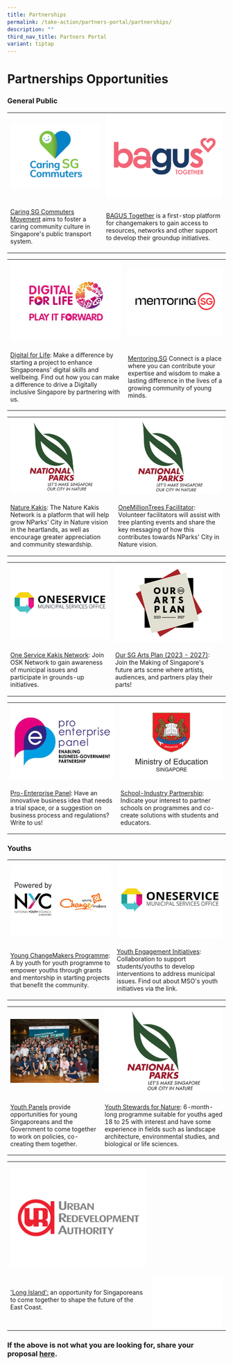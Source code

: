 ```yaml
---
title: Partnerships
permalink: /take-action/partners-portal/partnerships/
description: ""
third_nav_title: Partners Portal
variant: tiptap
---
```

<h1>Partnerships Opportunities</h1>
<h3>General Public</h3>
<table>
<tbody>
<tr>
<th rowspan="1" colspan="1">
<div class="isomer-image-wrapper">
<img style="width: 100%" height="auto" width="100%" alt="Caring SG Commuters" src="/images/Opportunities/caringsg-logo_422x304.jpg">
</div>
</th>
<th rowspan="1" colspan="1">
<div class="isomer-image-wrapper">
<img style="width: 100%" height="auto" width="100%" alt="Bagus Together logo" src="/images/Opportunities/Bagus_Together.png">
</div>
</th>
</tr>
<tr>
<td rowspan="1" colspan="1">
<p><a href="https://www.caringcommuters.gov.sg" rel="noopener noreferrer nofollow" target="_blank">Caring SG Commuters Movement</a> aims
to foster a caring community culture in Singapore's public transport system.</p>
<p></p>
<p></p>
<p></p>
<p></p>
<p></p>
</td>
<td rowspan="1" colspan="1">
<p><a href="https://www.bagustogether.sg/" rel="noopener noreferrer nofollow" target="_blank">BAGUS Together</a> is
a first-stop platform for changemakers to gain access to resources, networks
and other support to develop their groundup initiatives.</p>
</td>
</tr>
</tbody>
</table>
<table>
<tbody>
<tr>
<th rowspan="1" colspan="1">
<div class="isomer-image-wrapper">
<img style="width: 100%" height="auto" width="100%" alt="" src="/images/Opportunities/dfl-play-it-forward-logo-v2.jpg">
</div>
</th>
<th rowspan="1" colspan="1">
<div class="isomer-image-wrapper">
<img style="width: 100%" height="auto" width="100%" alt="" src="/images/Opportunities/mentoring-sg_422x304.jpg">
</div>
</th>
</tr>
<tr>
<td rowspan="1" colspan="1">
<p><a href="https://www.digitalforlife.gov.sg" rel="noopener noreferrer nofollow" target="_blank">Digital for Life</a>:
Make a difference by starting a project to enhance Singaporeans' digital
skills and wellbeing. Find out how you can make a difference to drive a
Digitally inclusive Singapore by partnering with us.</p>
</td>
<td rowspan="1" colspan="1">
<p><a href="https://www.mentoringsg.com" rel="noopener noreferrer nofollow" target="_blank">Mentoring.SG</a> Connect
is a place where you can contribute your expertise and wisdom to make a
lasting difference in the lives of a growing community of young minds.</p>
</td>
</tr>
</tbody>
</table>
<table>
<tbody>
<tr>
<th rowspan="1" colspan="1">
<div class="isomer-image-wrapper">
<img style="width: 100%" height="auto" width="100%" alt="" src="/images/Opportunities/nparks-logo_422x304.jpg">
</div>
</th>
<th rowspan="1" colspan="1">
<div class="isomer-image-wrapper">
<img style="width: 100%" height="auto" width="100%" alt="" src="/images/Opportunities/nparks-logo_422x304.jpg">
</div>
</th>
</tr>
<tr>
<td rowspan="1" colspan="1">
<p><a href="https://go.gov.sg/naturekakisenquiry" rel="noopener noreferrer nofollow" target="_blank">Nature Kakis</a>:
The Nature Kakis Network is a platform that will help grow NParks' City
in Nature vision in the heartlands, as well as encourage greater appreciation
and community stewardship.</p>
</td>
<td rowspan="1" colspan="1">
<p><a href="https://go.gov.sg/omtvolfacil" rel="noopener noreferrer nofollow" target="_blank">OneMillionTrees Facilitator</a>:
Volunteer facilitators will assist with tree planting events and share
the key messaging of how this contributes towards NParks' City in Nature
vision.</p>
</td>
</tr>
</tbody>
</table>
<table>
<tbody>
<tr>
<th rowspan="1" colspan="1">
<div class="isomer-image-wrapper">
<img style="width: 100%" height="auto" width="100%" alt="" src="/images/Opportunities/mso-logo_422x304.jpg">
</div>
</th>
<th rowspan="1" colspan="1">
<div class="isomer-image-wrapper">
<img style="width: 100%" height="auto" width="100%" alt="" src="/images/Opportunities/our-arts-plan-2023-2027_422x304.jpg">
</div>
</th>
</tr>
<tr>
<td rowspan="1" colspan="1">
<p><a href="https://go.gov.sg/oskgettoknowyou" rel="noopener noreferrer nofollow" target="_blank">One Service Kakis Network</a>:
Join OSK Network to gain awareness of municipal issues and participate
in grounds-up initiatives.</p>
</td>
<td rowspan="1" colspan="1">
<p><a href="https://www.nac.gov.sg/about-us/oursgartsplan/join-the-making" rel="noopener noreferrer nofollow" target="_blank">Our SG Arts Plan (2023 - 2027)</a>:
Join the Making of Singapore's future arts scene where artists, audiences,
and partners play their parts!</p>
</td>
</tr>
</tbody>
</table>
<table>
<tbody>
<tr>
<th rowspan="1" colspan="1">
<div class="isomer-image-wrapper">
<img style="width: 100%" height="auto" width="100%" alt="" src="/images/Opportunities/PEP_logo.jpg">
</div>
</th>
<th rowspan="1" colspan="1">
<div class="isomer-image-wrapper">
<img style="width: 100%" height="auto" width="100%" alt="" src="/images/Opportunities/moe-logo_422x304.jpg">
</div>
</th>
</tr>
<tr>
<td rowspan="1" colspan="1">
<p><a href="https://www.mti.gov.sg/PEP/About-the-PEP" rel="noopener noreferrer nofollow" target="_blank">Pro-Enterprise Panel</a>:
Have an innovative business idea that needs a trial space, or a suggestion
on business process and regulations? Write to us!</p>
</td>
<td rowspan="1" colspan="1">
<p><a href="https://go.gov.sg/partnerwithschools" rel="noopener noreferrer nofollow" target="_blank">School-Industry Partnership</a>:
Indicate your interest to partner schools on programmes and co-create solutions
with students and educators.</p>
</td>
</tr>
</tbody>
</table>
<h3>Youths</h3>
<table>
<tbody>
<tr>
<th rowspan="1" colspan="1">
<div class="isomer-image-wrapper">
<img style="width: 100%" height="auto" width="100%" alt="" src="/images/Opportunities/nyc-ycm-logo-(422x304).jpg">
</div>
</th>
<th rowspan="1" colspan="1">
<div class="isomer-image-wrapper">
<img style="width: 100%" height="auto" width="100%" alt="" src="/images/Opportunities/mso-logo_422x304.jpg">
</div>
</th>
</tr>
<tr>
<td rowspan="1" colspan="1">
<p><a href="https://www.nyc.gov.sg/programmes-grants/young-changemakers" rel="noopener noreferrer nofollow" target="_blank">Young ChangeMakers Programme</a>:
A by youth for youth programme to empower youths through grants and mentorship
in starting projects that benefit the community.</p>
</td>
<td rowspan="1" colspan="1">
<p><a href="https://go.gov.sg/youth-programmes" rel="noopener noreferrer nofollow" target="_blank">Youth Engagement Initiatives</a>:
Collaboration to support students/youths to develop interventions to address
municipal issues. Find out about MSO's youth initiatives via the link.</p>
</td>
</tr>
</tbody>
</table>
<table>
<tbody>
<tr>
<th rowspan="1" colspan="1">
<div class="isomer-image-wrapper">
<img style="width: 100%" height="auto" width="100%" alt="" src="/images/Opportunities/youth-panels_422x304.jpg">
</div>
</th>
<th rowspan="1" colspan="1">
<div class="isomer-image-wrapper">
<img style="width: 100%" height="auto" width="100%" alt="" src="/images/Opportunities/nparks-logo_422x304.jpg">
</div>
</th>
</tr>
<tr>
<td rowspan="1" colspan="1">
<p><a href="https://www.nyc.gov.sg/youthpanels" rel="noopener noreferrer nofollow" target="_blank">Youth Panels</a> provide
opportunities for young Singaporeans and the Government to come together
to work on policies, co-creating them together.</p>
</td>
<td rowspan="1" colspan="1">
<p><a href="https://go.gov.sg/ysn/" rel="noopener noreferrer nofollow" target="_blank">Youth Stewards for Nature</a>:
6-month-long programme suitable for youths aged 18 to 25 with interest
and have some experience in fields such as landscape architecture, environmental
studies, and biological or life sciences.</p>
</td>
</tr>
</tbody>
</table>
<table>
<tbody>
<tr>
<td rowspan="1" colspan="1">
<p></p>
<div class="isomer-image-wrapper">
<img style="width: 100%" height="auto" width="100%" alt="Urban Redevelopment Authority logo" src="/images/Opportunities/URA_logo_422x304.jpg">
</div>
</td>
<td rowspan="1" colspan="1">
<p></p>
</td>
</tr>
<tr>
<td rowspan="1" colspan="1">
<p><a href="https://www.ura.gov.sg/corporate/planning/Master-Plan/Draft-Master-Plan-2025/Long-Island/?utm_source=facebook&amp;utm_medium=carousel&amp;utm_campaign=longisland1&amp;utm_term=&amp;utm_content=&amp;utm_id=dmp" rel="noopener noreferrer nofollow" target="_blank">'Long Island':</a> an
opportunity for Singaporeans to come together to shape the future of the
East Coast.</p>
</td>
<td rowspan="1" colspan="1">
<p></p>
<div class="isomer-image-wrapper">
<img style="width: 100%" height="auto" width="100%" alt="" src="/images/Opportunities/Blank_space.png">
</div>
</td>
</tr>
</tbody>
</table>
<h3>If the above is not what you are looking for, share your proposal <a href="https://go.gov.sg/takeactiontoday" rel="noopener noreferrer nofollow" target="_blank">here</a>.</h3>
<p></p>